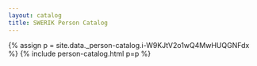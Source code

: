 ```yaml
---
layout: catalog
title: SWERIK Person Catalog
---
```

{% assign p = site.data._person-catalog.i-W9KJtV2o1wQ4MwHUQGNFdx %}
{% include person-catalog.html p=p %}

